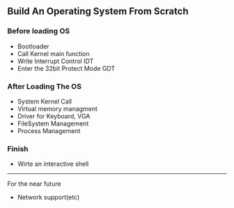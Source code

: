## Build An Operating System From Scratch

### Before loading OS

* Bootloader
* Call Kernel main function
* Write Interrupt Control IDT
* Enter the 32bit Protect Mode GDT

### After Loading The OS
* System Kernel Call
* Virtual memory managment
* Driver for Keyboard, VGA
* FileSystem Management
* Process Management

### Finish

* Wirte an interactive shell


----
For the near future
* Network support(etc)
